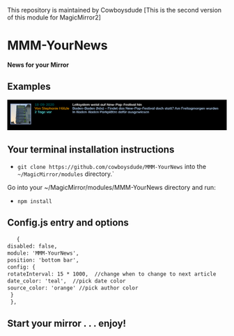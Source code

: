 This repository is maintained by Cowboysdude 
[This is the second version of this module for MagicMirror2]

# MMM-YourNews

**News for your Mirror**


## Examples

![](Capture.png) 

## Your terminal installation instructions

* `git clone https://github.com/cowboysdude/MMM-YourNews` into the `~/MagicMirror/modules` directory.` 
  
 Go into your ~/MagicMirror/modules/MMM-YourNews directory and run:
 
 * `npm install`

## Config.js entry and options
       {
	disabled: false,	
    module: 'MMM-YourNews',
	position: 'bottom bar',
    config: {
	rotateInterval: 15 * 1000,  //change when to change to next article
	date_color: 'teal',  //pick date color
	source_color: 'orange' //pick author color
     }
     }, 
## Start your mirror . . . enjoy! 
